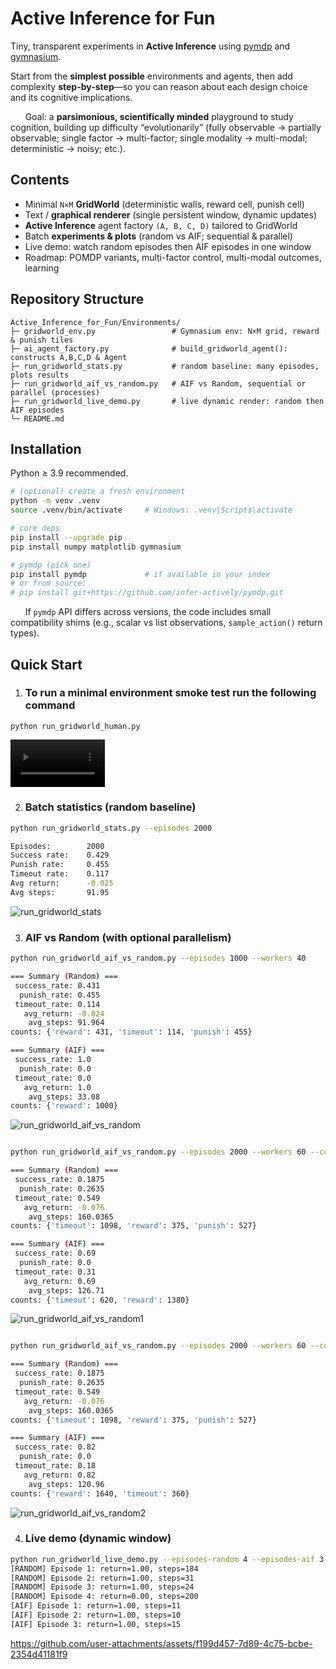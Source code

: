 # Active Inference for Fun

Tiny, transparent experiments in **Active Inference** using [pymdp](https://github.com/infer-actively/pymdp?utm_source=chatgpt.com) and [gymnasium](https://gymnasium.farama.org/).

Start from the **simplest possible** environments and agents, then add complexity **step-by-step**—so you can reason about each design choice and its cognitive implications.

&nbsp;&nbsp;&nbsp;&nbsp;&nbsp;&nbsp;Goal: a **parsimonious, scientifically minded** playground to study cognition, building up difficulty “evolutionarily” (fully observable → partially observable; single factor → multi-factor; single modality → multi-modal; deterministic → noisy; etc.).

## Contents

- Minimal `N×M` **GridWorld** (deterministic walls, reward cell, punish cell)
- Text / **graphical renderer** (single persistent window, dynamic updates)
- **Active Inference** agent factory `(A, B, C, D)` tailored to GridWorld
- Batch **experiments & plots** (random vs AIF; sequential & parallel)
- Live demo: watch random episodes then AIF episodes in one window
- Roadmap: POMDP variants, multi-factor control, multi-modal outcomes, learning

## Repository Structure

```
Active_Inference_for_Fun/Environments/
├─ gridworld_env.py                 # Gymnasium env: N×M grid, reward & punish tiles
├─ ai_agent_factory.py              # build_gridworld_agent(): constructs A,B,C,D & Agent
├─ run_gridworld_stats.py           # random baseline: many episodes, plots results
├─ run_gridworld_aif_vs_random.py   # AIF vs Random, sequential or parallel (processes)
├─ run_gridworld_live_demo.py       # live dynamic render: random then AIF episodes
└─ README.md
```

## Installation

Python ≥ 3.9 recommended.

```bash
# (optional) create a fresh environment
python -m venv .venv
source .venv/bin/activate     # Windows: .venv\Scripts\activate

# core deps
pip install --upgrade pip
pip install numpy matplotlib gymnasium

# pymdp (pick one)
pip install pymdp             # if available in your index
# or from source:
# pip install git+https://github.com/infer-actively/pymdp.git
```

&nbsp;&nbsp;&nbsp;&nbsp;&nbsp;&nbsp;If `pymdp` API differs across versions, the code includes small compatibility shims (e.g., scalar vs list observations, `sample_action()` return types).

## Quick Start

1. ### To run a minimal environment smoke test run the following command

`python run_gridworld_human.py`

<video src="https://github.com/user-attachments/assets/c61f2118-13a9-4ffa-a31b-eabc1de233f9" 
       width="30%" 
       loop>
</video>

2. ### Batch statistics (random baseline)

```bash
python run_gridworld_stats.py --episodes 2000

Episodes:        2000
Success rate:    0.429
Punish rate:     0.455
Timeout rate:    0.117
Avg return:      -0.025
Avg steps:       91.95
```
![run_gridworld_stats](run_gridworld_stats.png)

3. ### AIF vs Random (with optional parallelism)

```bash
python run_gridworld_aif_vs_random.py --episodes 1000 --workers 40

=== Summary (Random) ===
 success_rate: 0.431
  punish_rate: 0.455
 timeout_rate: 0.114
   avg_return: -0.024
    avg_steps: 91.964
counts: {'reward': 431, 'timeout': 114, 'punish': 455}

=== Summary (AIF) ===
 success_rate: 1.0
  punish_rate: 0.0
 timeout_rate: 0.0
   avg_return: 1.0
    avg_steps: 33.08
counts: {'reward': 1000}
```

![run_gridworld_aif_vs_random](run_gridworld_aif_vs_random.png)



```bash

python run_gridworld_aif_vs_random.py --episodes 2000 --workers 60 --cols 10 --rows 10 --reward-pos "9, 9" --punish-pos "0, 9"

=== Summary (Random) ===
 success_rate: 0.1875
  punish_rate: 0.2635
 timeout_rate: 0.549
   avg_return: -0.076
    avg_steps: 160.0365
counts: {'timeout': 1098, 'reward': 375, 'punish': 527}

=== Summary (AIF) ===
 success_rate: 0.69
  punish_rate: 0.0
 timeout_rate: 0.31
   avg_return: 0.69
    avg_steps: 126.71
counts: {'timeout': 620, 'reward': 1380}
```

![run_gridworld_aif_vs_random1](run_gridworld_aif_vs_random1.png)



```bash

python run_gridworld_aif_vs_random.py --episodes 2000 --workers 60 --cols 10 --rows 10 --reward-pos "9, 9" --punish-pos "0, 9"  --policy-len 5

=== Summary (Random) ===
 success_rate: 0.1875
  punish_rate: 0.2635
 timeout_rate: 0.549
   avg_return: -0.076
    avg_steps: 160.0365
counts: {'timeout': 1098, 'reward': 375, 'punish': 527}

=== Summary (AIF) ===
 success_rate: 0.82
  punish_rate: 0.0
 timeout_rate: 0.18
   avg_return: 0.82
    avg_steps: 120.96
counts: {'reward': 1640, 'timeout': 360}

```

![run_gridworld_aif_vs_random2](run_gridworld_aif_vs_random2.png)



4. ### Live demo (dynamic window)

```bash
python run_gridworld_live_demo.py --episodes-random 4 --episodes-aif 3 --fps 12 --seed 58457
[RANDOM] Episode 1: return=1.00, steps=184
[RANDOM] Episode 2: return=1.00, steps=31
[RANDOM] Episode 3: return=1.00, steps=24
[RANDOM] Episode 4: return=0.00, steps=200
[AIF] Episode 1: return=1.00, steps=11
[AIF] Episode 2: return=1.00, steps=10
[AIF] Episode 3: return=1.00, steps=15
```

https://github.com/user-attachments/assets/f199d457-7d89-4c75-bcbe-2354d41181f9





